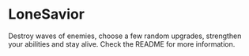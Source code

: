 # LoneSavior
Destroy waves of enemies, choose a few random upgrades, strengthen your abilities and stay alive. Check the README for more information.
